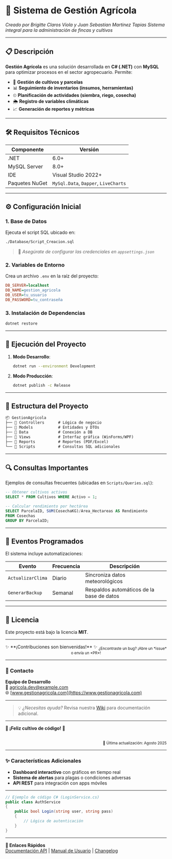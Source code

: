 # 🌱 Sistema de Gestión Agrícola  

*Creado por Brigitte Claros Viola y Juan Sebastian Martinez Tapias*
*Sistema integral para la administración de fincas y cultivos*  

---

## 📋 Descripción  
**Gestión Agrícola** es una solución desarrollada en **C# (.NET)** con **MySQL** para optimizar procesos en el sector agropecuario. Permite:  

- 🚜 **Gestión de cultivos y parcelas**  
- 📊 **Seguimiento de inventarios (insumos, herramientas)**  
- ⏲ **Planificación de actividades (siembra, riego, cosecha)**  
- 🌦 **Registro de variables climáticas**  
- 📈 **Generación de reportes y métricas**  

---

## 🛠 Requisitos Técnicos  

| Componente       | Versión  |
|------------------|----------|
| .NET             | 6.0+     |
| MySQL Server     | 8.0+     |
| IDE              | Visual Studio 2022+ |
| Paquetes NuGet   | `MySql.Data`, `Dapper`, `LiveCharts` |

---

## ⚙️ Configuración Inicial  

### 1. Base de Datos  
Ejecuta el script SQL ubicado en:  
```bash
./Database/Script_Creacion.sql
```  
> 📌 *Asegúrate de configurar las credenciales en `appsettings.json`*  

### 2. Variables de Entorno  
Crea un archivo `.env` en la raíz del proyecto:  
```ini
DB_SERVER=localhost
DB_NAME=gestion_agricola
DB_USER=tu_usuario
DB_PASSWORD=tu_contraseña
```  

### 3. Instalación de Dependencias  
```bash
dotnet restore
```  

---

## 🚀 Ejecución del Proyecto  
1. **Modo Desarrollo**:  
   ```bash
   dotnet run --environment Development
   ```  
2. **Modo Producción**:  
   ```bash
   dotnet publish -c Release
   ```  

---

## 📂 Estructura del Proyecto  
```markdown
📦 GestionAgricola  
├── 📂 Controllers      # Lógica de negocio  
├── 📂 Models           # Entidades y DTOs  
├── 📂 Data             # Conexión a DB  
├── 📂 Views            # Interfaz gráfica (WinForms/WPF)  
├── 📂 Reports          # Reportes (PDF/Excel)  
└── 📂 Scripts          # Consultas SQL adicionales  
```  

---

## 🔍 Consultas Importantes  
Ejemplos de consultas frecuentes (ubicadas en `Scripts/Queries.sql`):  

```sql
-- Obtener cultivos activos  
SELECT * FROM Cultivos WHERE Activo = 1;  

-- Calcular rendimiento por hectárea  
SELECT ParcelaID, SUM(CosechaKG)/Area_Hectareas AS Rendimiento  
FROM Cosechas  
GROUP BY ParcelaID;  
```  

---

## 📅 Eventos Programados  
El sistema incluye automatizaciones:  

| Evento                  | Frecuencia   | Descripción                          |  
|-------------------------|--------------|--------------------------------------|  
| `ActualizarClima`       | Diario       | Sincroniza datos meteorológicos      |  
| `GenerarBackup`         | Semanal      | Respaldos automáticos de la base de datos |  

---

## 📜 Licencia  
Este proyecto está bajo la licencia **MIT**.  

---  

<div align="center">  
  ✨ **¡Contribuciones son bienvenidas!** ✨  
  <sub>¿Encontraste un bug? ¡Abre un *issue* o envía un *PR*!</sub>  
</div>  

--- 

### 📧 Contacto  
**Equipo de Desarrollo**  
📩 agricola.dev@example.com  
🌐 [www.gestionagricola.com](https://www.gestionagricola.com)  

---  

> 💡 *¿Necesitas ayuda?* Revisa nuestra [Wiki](https://github.com/tu-repositorio/wiki) para documentación adicional.  

--- 

**🎉 ¡Feliz cultivo de código! 🎉**  

</br>  

<div align="right">  
  <sub>🔄 Última actualización: Agosto 2025</sub>  
</div>  

---  

### ✨ Características Adicionales  
- **Dashboard interactivo** con gráficos en tiempo real  
- **Sistema de alertas** para plagas o condiciones adversas  
- **API REST** para integración con apps móviles  

---  

```csharp
// Ejemplo de código C# (LoginService.cs)  
public class AuthService  
{  
    public bool Login(string user, string pass)  
    {  
        // Lógica de autenticación  
    }  
}  
```  

---  

**🔗 Enlaces Rápidos**  
[Documentación API](https://api.gestionagricola.com/docs) | [Manual de Usuario](https://github.com/tu-repo/manual.pdf) | [Changelog](https://github.com/tu-repo/CHANGELOG.md)